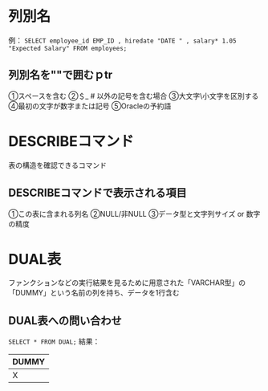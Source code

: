 # 列別名
例：
`SELECT employee_id EMP_ID , hiredate "DATE " , salary* 1.05 "Expected Salary" FROM employees;` 
## 列別名を""で囲むｐtr
①スペースを含む
②＄_ # 以外の記号を含む場合
③大文字\小文字を区別する
④最初の文字が数字または記号
⑤Oracleの予約語
# DESCRIBEコマンド
表の構造を確認できるコマンド
## DESCRIBEコマンドで表示される項目
①この表に含まれる列名
②NULL/非NULL
③データ型と文字列サイズ or 数字の精度

# DUAL表
ファンクションなどの実行結果を見るために用意された「VARCHAR型」の「DUMMY」という名前の列を持ち、データを1行含む
## DUAL表への問い合わせ

`SELECT * FROM DUAL;`
結果：

| DUMMY |
| ----- |
| X     |
